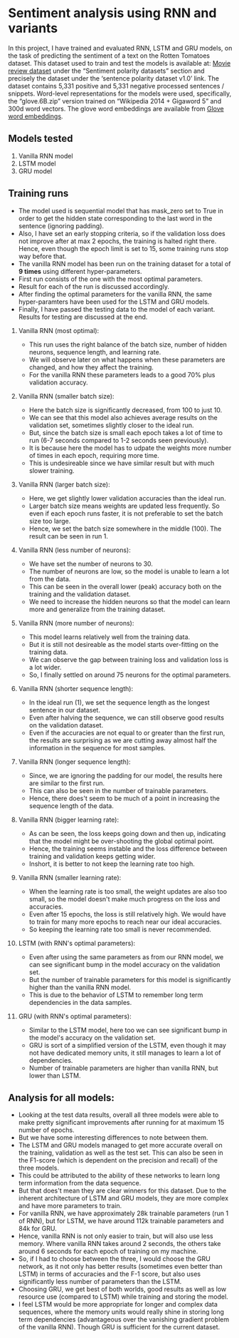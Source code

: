 # Sentiment analysis using RNN and variants
In this project, I have trained and evaluated RNN, LSTM and GRU models,
on the task of predicting the sentiment of a text on the Rotten Tomatoes dataset.
This dataset used to train and test the models is available at:
[Movie review dataset](https://www.cs.cornell.edu/people/pabo/movie-review-data/) under the “Sentiment polarity datasets” section and precisely the dataset under the ‘sentence
polarity dataset v1.0’ link. 
The dataset contains 5,331 positive and 5,331 negative processed sentences /
snippets.
Word-level representations for the models were used, specifically, the “glove.6B.zip” version trained on “Wikipedia 2014 + Gigaword 5” and 300d word vectors.
The glove word embeddings are available from [Glove word embeddings](https://nlp.stanford.edu/projects/glove/).

## Models tested
1. Vanilla RNN model
2. LSTM model
3. GRU model

## Training runs
* The model used is sequential model that has mask_zero set to True in order to get the hidden state corresponding to the last word in the sentence (ignoring padding).
* Also, I have set an early stopping criteria, so if the validation loss does not improve after at max 2 epochs, the training is halted right there. Hence, even though the epoch limit is set to 15, some training runs stop way before that.
* The vanilla RNN model has been run on the training dataset for a total of **9 times** using different hyper-parameters.
* First run consists of the one with the most optimal parameters.
* Result for each of the run is discussed accordingly.
* After finding the optimal parameters for the vanilla RNN, the same hyper-paramters have been used for the LSTM and GRU models.
* Finally, I have passed the testing data to the model of each variant. Results for testing are discussed at the end.

1. Vanilla RNN (most optimal):
    * This run uses the right balance of the batch size, number of hidden neurons, sequence length, and learning rate.
    * We will observe later on what happens when these parameters are changed, and how they affect the training.
    * For the vanilla RNN these parameters leads to a good 70% plus validation accuracy.

2. Vanilla RNN (smaller batch size):
    * Here the batch size is significantly decreased, from 100 to just 10.
    * We can see that this model also achieves average results on the validation set, sometimes slightly closer to the ideal run.
    * But, since the batch size is small each epoch takes a lot of time to run (6-7 seconds compared to 1-2 seconds seen previously).
    * It is because here the model has to udpate the weights more number of times in each epoch, requiring more time.
    * This is undesireable since we have similar result but with much slower training.

3. Vanilla RNN (larger batch size):
    * Here, we get slightly lower validation accuracies than the ideal run.
    * Larger batch size means weights are updated less frequently. So even if each epoch runs faster, it is not preferable to set the batch size too large.
    * Hence, we set the batch size somewhere in the middle (100). The result can be seen in run 1.

4. Vanilla RNN (less number of neurons):
    * We have set the number of neurons to 30.
    * The number of neurons are low, so the model is unable to learn a lot from the data.
    * This can be seen in the overall lower (peak) accuracy both on the training and the validation dataset.
    * We need to increase the hidden neurons so that the model can learn more and generalize from the training dataset.

5. Vanilla RNN (more number of neurons):
    * This model learns relatively well from the training data.
    * But it is still not desireable as the model starts over-fitting on the training data.
    * We can observe the gap between training loss and validation loss is a lot wider.
    * So, I finally settled on around 75 neurons for the optimal parameters.

6. Vanilla RNN (shorter sequence length):
    * In the ideal run (1), we set the sequence length as the longest sentence in our dataset.
    * Even after halving the sequence, we can still observe good results on the validation dataset.
    * Even if the accuracies are not equal to or greater than the first run, the results are surprising as we are cutting away almost half the information in the sequence for most samples.

7. Vanilla RNN (longer sequence length):
    * Since, we are ignoring the padding for our model, the results here are similar to the first run.
    * This can also be seen in the number of trainable parameters.
    * Hence, there does't seem to be much of a point in increasing the sequence length of the data.

8. Vanilla RNN (bigger learning rate):
    * As can be seen, the loss keeps going down and then up, indicating that the model might be over-shooting the global optimal point.
    * Hence, the training seems instable and the loss difference between training and validation keeps getting wider.
    * Inshort, it is better to not keep the learning rate too high.

9. Vanilla RNN (smaller learning rate):
    * When the learning rate is too small, the weight updates are also too small, so the model doesn't make much progress on the loss and accuracies.
    * Even after 15 epochs, the loss is still relatively high. We would have to train for many more epochs to reach near our ideal accuracies.
    * So keeping the learning rate too small is never recommended.

10. LSTM (with RNN's optimal parameters):
    * Even after using the same parameters as from our RNN model, we can see significant bump in the model accuracy on the validation set.
    * But the number of trainable parameters for this model is significantly higher than the vanilla RNN model.
    * This is due to the behavior of LSTM to remember long term dependencies in the data samples.

11. GRU (with RNN's optimal parameters):
    * Similar to the LSTM model, here too we can see significant bump in the model's accuracy on the validation set.
    * GRU is sort of a simplified version of the LSTM, even though it may not have dedicated memory units, it still manages to learn a lot of dependencies.
    * Number of trainable parameters are higher than vanilla RNN, but lower than LSTM.

## Analysis for all models:
* Looking at the test data results, overall all three models were able to make pretty significant improvements after running for at maximum 15 number of epochs.
* But we have some interesting differences to note between them.
* The LSTM and GRU models managed to get more accurate overall on the training, validation as well as the test set. This can also be seen in the F1-score (which is dependent on the precision and recall) of the three models.
* This could be attributed to the ability of these networks to learn long term information from the data sequence.
* But that does't mean they are clear winners for this dataset. Due to the inherent architecture of LSTM and GRU models, they are more complex and have more parameters to train.
* For vanilla RNN, we have approximately 28k trainable parameters (run 1 of RNN), but for LSTM, we have around 112k trainable parameters and 84k for GRU.
* Hence, vanilla RNN is not only easier to train, but will also use less memory. Where vanilla RNN takes around 2 seconds, the others take around 6 seconds for each epoch of training on my machine.
* So, if I had to choose between the three, I would choose the GRU network, as it not only has better results (sometimes even better than LSTM) in terms of accuracies and the F-1 score, but also uses significantly less number of parameters than the LSTM.
* Choosing GRU, we get best of both worlds, good results as well as low resource use (compared to LSTM) while training and storing the model.
* I feel LSTM would be more appropriate for longer and complex data sequences, where the memory units would really shine in storing long term dependencies (advantageous over the vanishing gradient problem of the vanilla RNN). Though GRU is sufficient for the current dataset.
